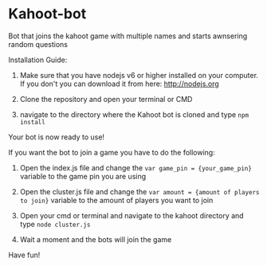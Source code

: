 # Kahoot-bot
Bot that joins the kahoot game with multiple names and starts awnsering random questions

Installation Guide:

1. Make sure that you have nodejs v6 or higher installed on your computer. If you don't you can download it from here: http://nodejs.org

2. Clone the repository and open your terminal or CMD

3. navigate to the directory where the Kahoot bot is cloned and type ```npm install```

Your bot is now ready to use!

If you want the bot to join a game you have to do the following:

1. Open the index.js file and change the ```var game_pin = {your_game_pin}``` variable to the game pin you are using

2. Open the cluster.js file and change the ```var amount = {amount of players to join}``` variable to the amount of players you want to join

3. Open your cmd or terminal and navigate to the kahoot directory and type ```node cluster.js```

4. Wait a moment and the bots will join the game

Have fun!
